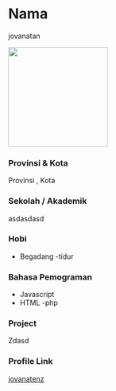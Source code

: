 # Nama
jovanatan

<img src="https://images.unsplash.com/photo-1527960669566-f882ba85a4c6?ixid=MnwxMjA3fDB8MHxzZWFyY2h8MXx8YXdlc29tZSUyMHBpY3xlbnwwfHwwfHw%3D&ixlib=rb-1.2.1&w=1000&q=80" width="200" height="200" align="center"/>

### Provinsi & Kota

Provinsi , Kota

### Sekolah / Akademik
asdasdasd

### Hobi

- Begadang
-tidur

### Bahasa Pemograman 

- Javascript
- HTML
-php

### Project
Zdasd


### Profile Link

[jovanatenz](https://github.com/j0v4n4tenz)
